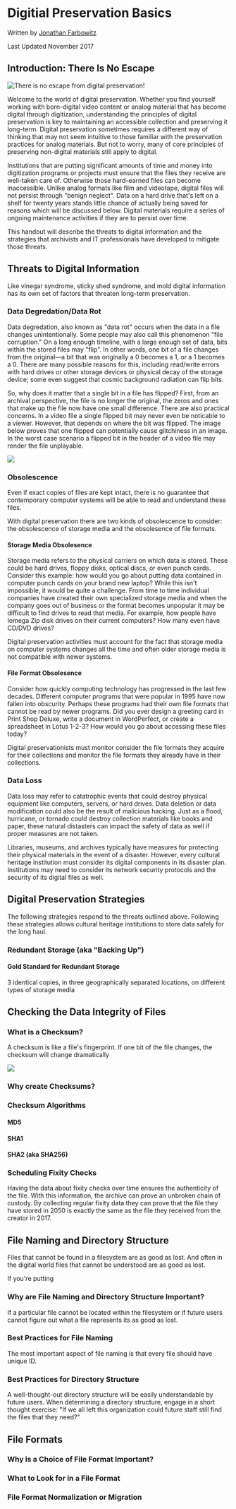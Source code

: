 # Digitial Preservation Basics
Written by [Jonathan Farbowitz](https://jfarbowitz.github.io/)

Last Updated November 2017

## Introduction: There Is No Escape
![](https://github.com/amiaopensource/apex_video_kit_docs/blob/master/digipres_images/a85.jpg "There is no escape from digital preservation!")

Welcome to the world of digital preservation. Whether you find yourself working with born-digital video content or analog material that has become digital through digitization, understanding the principles of digital preservation is key to maintaining an accessible collection and preserving it long-term. Digital preservation sometimes requires a different way of thinking that may not seem intuitive to those familiar with the preservation practices for analog materials. But not to worry, many of core principles of preserving non-digital materials still apply to digital.

Institutions that are putting significant amounts of time and money into digitization programs or projects must ensure that the files they receive are well-taken care of. Otherwise those hard-earned files can become inaccessible. Unlike analog formats like film and videotape, digital files will not persist through "benign neglect". Data on a hard drive that's left on a shelf for twenty years stands little chance of actually being saved for reasons which will be discussed below. Digital materials require a series of ongoing maintenance activities if they are to persist over time.

This handout will describe the threats to digital information and the strategies that archivists and IT professionals have developed to mitigate those threats.

## Threats to Digital Information
Like vinegar syndrome, sticky shed syndrome, and mold digital information has its own set of factors that threaten long-term preservation. 

### Data Degredation/Data Rot
Data degredation, also known as "data rot" occurs when the data in a file changes unintentionally. Some people may also call this phenomenon "file corruption." On a long enough timeline, with a large enough set of data, bits within the stored files may "flip". In other words, one bit of a file changes from the original—a bit that was originally a 0 becomes a 1, or a 1 becomes a 0. There are many possible reasons for this, including read/write errors with hard drives or other storage devices or physical decay of the storage device; some even suggest that cosmic background radiation can flip bits.

So, why does it matter that a single bit in a file has flipped? First, from an archival perspective, the file is no longer the original, the zeros and ones that make up the file now have one small difference. There are also practical concerns. In a video file a single flipped bit may never even be noticable to a viewer. However, that depends on where the bit was flipped. The image below proves that one flipped can potentially cause glitchiness in an image. In the worst case scenario a flipped bit in the header of a video file may render the file unplayable.

![](https://github.com/amiaopensource/apex_video_kit_docs/blob/master/digipres_images/bit_flipped.jpg)

### Obsolescence
Even if exact copies of files are kept intact, there is no guarantee that contemporary computer systems will be able to read and understand these files.

With digital preservation there are two kinds of obsolescence to consider: the obsolescence of storage media and the obsolesence of file formats.

#### Storage Media Obsolesence
Storage media refers to the physical carriers on which data is stored. These could be hard drives, floppy disks, optical discs, or even punch cards.  Consider this example: how would you go about putting data contained in computer punch cards on your brand new laptop? While this isn't impossible, it would be quite a challenge. From time to time individual companies have created their own specialized storage media and when the company goes out of business or the format becomes unpopular it may be difficult to find drives to read that media. For example, how people have Iomega Zip disk drives on their current computers? How many even have CD/DVD drives?

Digital preservation activities must account for the fact that storage media on computer systems changes all the time and often older storage media is not compatible with newer systems.

#### File Format Obsolesence
Consider how quickly computing technology has progressed in the last few decades. Different computer programs that were popular in 1995 have now fallen into obscurity. Perhaps these programs had their own file formats that cannot be read by newer programs. Did you ever design a greeting card in Print Shop Deluxe, write a document in WordPerfect, or create a spreadsheet in Lotus 1-2-3? How would you go about accessing these files today? 

Digital preservationists must monitor consider the file formats they acquire for their collections and monitor the file formats they already have in their collections. 

### Data Loss
Data loss may refer to catatrophic events that could destroy physical equipment like computers, servers, or hard drives. Data deletion or data modification could also be the result of malicious hacking. Just as a flood, hurricane, or tornado could destroy collection materials like books and paper, these natural distasters can impact the safety of data as well if proper measures are not taken. 

Libraries, museums, and archives typically have measures for protecting their physical materials in the event of a disaster. However, every cultural heritage institution must consider its digital components in its disaster plan. Institutions may need to consider its network security protocols and the security of its digital files as well.

## Digital Preservation Strategies
The following strategies respond to the threats outlined above. Following these strategies allows cultural heritage institutions to store data safely for the long haul.

### Redundant Storage (aka "Backing Up")

#### Gold Standard for Redundant Storage
3 identical copies, in three geographically separated locations, on different types of storage media

## Checking the Data Integrity of Files

### What is a Checksum?
A checksum is like a file's fingerprint. If one bit of the file changes, the checksum will change dramatically

![](https://github.com/amiaopensource/apex_video_kit_docs/blob/master/digipres_images/Checksum.svg)

### Why create Checksums?
### Checksum Algorithms
#### MD5
#### SHA1
#### SHA2 (aka SHA256)

### Scheduling Fixity Checks
Having the data about fixity checks over time ensures the authenticity of the file. With this information, the archive can prove an unbroken chain of custody. By collecting regular fixity data they can prove that the file they have stored in 2050 is exactly the same as the file they received from the creator in 2017. 

## File Naming and Directory Structure
Files that cannot be found in a filesystem are as good as lost. And often in the digital world files that cannot be understood are as good as lost.

If you're putting 

### Why are File Naming and Directory Structure Important?
If a particular file cannot be located within the filesystem or if future users cannot figure out what a file represents its as good as lost.

### Best Practices for File Naming 
The most important aspect of file naming is that every file should have unique ID. 

### Best Practices for Directory Structure
A well-thought-out directory structure will be easily understandable by future users. When determining a directory structure, engage in a short thought exercise: "If we all left this organization could future staff still find the files that they need?"

## File Formats
### Why is a Choice of File Format Important?
### What to Look for in a File Format
### File Format Normalization or Migration
